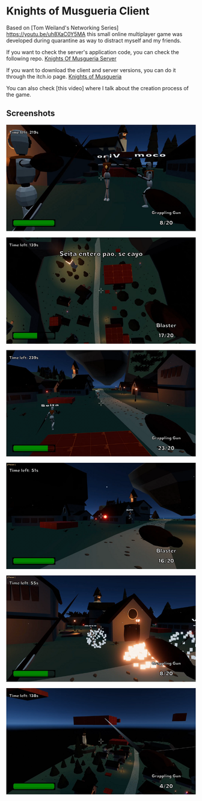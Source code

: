 # Knights of Musgueria Client

Based on [Tom Weiland's Networking Series] https://youtu.be/uh8XaC0Y5MA this small online multiplayer game was developed during quarantine as way to distract myself and my friends.

If you want to check the server's application code, you can check the following repo. [Knights Of Musgueria Server](https://github.com/IonelPopJara/Knights-Of-Musgueria-Server)

If you want to download the client and server versions, you can do it through the itch.io page. [Knights of Musgueria](https://mults.itch.io/knights-of-musgueria)

You can also check [this video] where I talk about the creation process of the game.

## Screenshots

<p aling='center'><img src='resources\sc-0.png'></p>

<p aling='center'><img src='resources\sc-1.png'></p>

<p aling='center'><img src='resources\sc-2.png'></p>

<p aling='center'><img src='resources\sc-3.png'></p>

<p aling='center'><img src='resources\sc-4.png'></p>

<p aling='center'><img src='resources\sc-5.png'></p>

